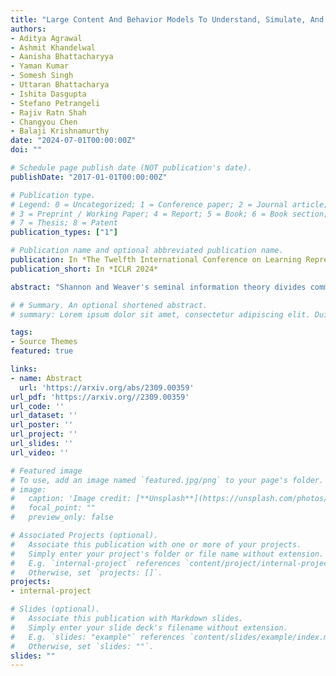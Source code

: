 ```yaml
---
title: "Large Content And Behavior Models To Understand, Simulate, And Optimize Content And Behavior"
authors:
- Aditya Agrawal
- Ashmit Khandelwal
- Aanisha Bhattacharyya
- Yaman Kumar
- Somesh Singh
- Uttaran Bhattacharya
- Ishita Dasgupta
- Stefano Petrangeli
- Rajiv Ratn Shah
- Changyou Chen
- Balaji Krishnamurthy
date: "2024-07-01T00:00:00Z"
doi: ""

# Schedule page publish date (NOT publication's date).
publishDate: "2017-01-01T00:00:00Z"

# Publication type.
# Legend: 0 = Uncategorized; 1 = Conference paper; 2 = Journal article;
# 3 = Preprint / Working Paper; 4 = Report; 5 = Book; 6 = Book section;
# 7 = Thesis; 8 = Patent
publication_types: ["1"]

# Publication name and optional abbreviated publication name.
publication: In *The Twelfth International Conference on Learning Representations*
publication_short: In *ICLR 2024*

abstract: "Shannon and Weaver's seminal information theory divides communication into three levels: technical, semantic, and effectiveness. While the technical level deals with the accurate reconstruction of transmitted symbols, the semantic and effectiveness levels deal with the inferred meaning and its effect on the receiver. Large Language Models (LLMs), with their wide generalizability, make some progress towards the second level. However, LLMs and other communication models are not conventionally designed for predicting and optimizing communication for desired receiver behaviors and intents. As a result, the effectiveness level remains largely untouched by modern communication systems. In this paper, we introduce the receivers' "behavior tokens," such as shares, likes, clicks, purchases, and retweets, in the LLM's training corpora to optimize content for the receivers and predict their behaviors. Other than showing similar performance to LLMs on content understanding tasks, our trained models show generalization capabilities on the behavior dimension for behavior simulation, content simulation, behavior understanding, and behavior domain adaptation. We show results on all these capabilities using a wide range of tasks on three corpora. We call these models Large Content and Behavior Models (LCBMs). Further, to spur more research on LCBMs, we release our new Content Behavior Corpus (CBC), a repository containing communicator, message, and corresponding receiver behavior."

# # Summary. An optional shortened abstract.
# summary: Lorem ipsum dolor sit amet, consectetur adipiscing elit. Duis posuere tellus ac convallis placerat. Proin tincidunt magna sed ex sollicitudin condimentum.

tags:
- Source Themes
featured: true

links:
- name: Abstract
  url: 'https://arxiv.org/abs/2309.00359'
url_pdf: 'https://arxiv.org//2309.00359'
url_code: ''
url_dataset: ''
url_poster: ''
url_project: ''
url_slides: ''
url_video: ''

# Featured image
# To use, add an image named `featured.jpg/png` to your page's folder. 
# image:
#   caption: 'Image credit: [**Unsplash**](https://unsplash.com/photos/pLCdAaMFLTE)'
#   focal_point: ""
#   preview_only: false

# Associated Projects (optional).
#   Associate this publication with one or more of your projects.
#   Simply enter your project's folder or file name without extension.
#   E.g. `internal-project` references `content/project/internal-project/index.md`.
#   Otherwise, set `projects: []`.
projects:
- internal-project

# Slides (optional).
#   Associate this publication with Markdown slides.
#   Simply enter your slide deck's filename without extension.
#   E.g. `slides: "example"` references `content/slides/example/index.md`.
#   Otherwise, set `slides: ""`.
slides: ""
---
```


<!-- {{% callout note %}}
Click the *Cite* button above to demo the feature to enable visitors to import publication metadata into their reference management software.
{{% /callout %}}

{{% callout note %}}
Create your slides in Markdown - click the *Slides* button to check out the example.
{{% /callout %}}

Supplementary notes can be added here, including [code, math, and images](https://wowchemy.com/docs/writing-markdown-latex/). -->
